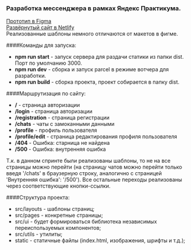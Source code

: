 ### Разработка мессенджера в рамках Яндекс Практикума.

[Прототип в Figma](https://www.figma.com/file/jF5fFFzgGOxQeB4CmKWTiE/Chat_external_link?node-id=0%3A1&t=su5VSzsBrbf6Bau6-0)  
[Развёрнутый сайт в Netlify](https://steady-shortbread-41a498.netlify.app/)  
Реализованные шаблоны немного отличаются от макетов в фигме.

####Команды для запуска:
- <b>npm run start</b> - запуск сервера для раздачи статики из папки dist. Порт по умолчанию 3000.
- <b>npm run dev</b> - сборка и запуск parcel в режиме вотчера для разработки.
- <b>npm run build</b> - сборка проекта, проект собирается в папку dist.

####Маршрутизация по сайту:
- <b>/</b> - страница авторизации
- <b>/login</b> - страница авторизации
- <b>/registration</b> - страница регистрации
- <b>/chats</b> - чаты с замоканными данными
- <b>/profile</b> - профиль пользователя
- <b>/profile/edit</b> - страница редактирования профиля пользователя
- <b>/404</b> - Ошибка: старница не найдена
- <b>/500</b> - Ошибка: внутренняя ошибка

Т.к. в данном спринте были реализованы шаблоны, то не на все страницы можно перейти (на страницу чатов можно перейти только введя '/chats' в браузерную строку, аналогично с страницей 'Внутренняя ошибка': '/500'). 
Все остальные переходы реализованы через соответствующие кнопки-ссылки.

####Структура проекта:
- src/layouts -  шаблоны страниц;
- src/pages - конкретные страницы;
- src/ui - будет формироваться библиотека независимых переиспользуемых компонентов;
- src/utils - утилиты;
- static - статичные файлы (index.html, изображения, шрифты и т.д.);